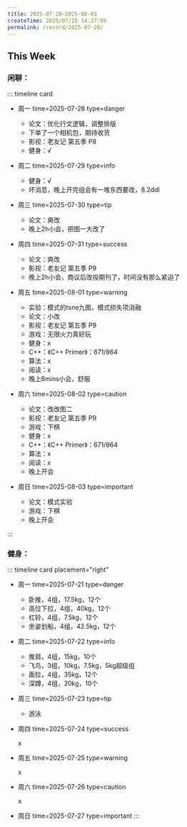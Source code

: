 ```yaml
---
title: 2025-07-28~2025-08-03
createTime: 2025/07/28 14:27:59
permalink: /record/2025-07-28/
---
```


## This Week

### 闲聊：


::: timeline card
- 周一
  time=2025-07-28 type=danger

  - 论文：优化行文逻辑，调整排版
  - 下单了一个相机包，期待收货
  - 影视：老友记 第五季 P8
  - 健身：√

- 周二
  time=2025-07-29 type=info

  - 健身：√
  - 坏消息，晚上开完组会有一堆东西要改，8.2ddl


- 周三
  time=2025-07-30 type=tip

  - 论文：爽改
  - 晚上2h小会，把图一大改了


- 周四
  time=2025-07-31 type=success

  - 论文：爽改
  - 影视：老友记 第五季 P9
  - 晚上2h小会，商议后改投期刊了，时间没有那么紧迫了



- 周五
  time=2025-08-01 type=warning

  - 实验：模式的tsne九图，模式损失项消融
  - 论文：小改
  - 影视：老友记 第五季 P9
  - 游戏：无限火力真好玩
  - 健身：x
  - C++：《C++ Primer》：671/864
  - 算法：x
  - 阅读：x
  - 晚上8mins小会，舒服


- 周六
  time=2025-08-02 type=caution

  - 论文：改改图二
  - 影视：老友记 第五季 P9
  - 游戏：下棋
  - 健身：x
  - C++：《C++ Primer》：671/864
  - 算法：x
  - 阅读：x
  - 晚上开会

- 周日
  time=2025-08-03 type=important

  - 论文：模式实验
  - 游戏：下棋
  - 晚上开会

:::

### 健身：

::: timeline card placement="right"
- 周一
  time=2025-07-21 type=danger

  - 卧推，4组，17.5kg，12个
  - 高位下拉，4组，40kg，12个
  - 杠铃，4组，7.5kg，12个
  - 坐姿划船，4组，42.5kg，12个


- 周二
  time=2025-07-22 type=info

  - 推肩，4组，15kg，10个
  - 飞鸟，3组，10kg，7.5kg，5kg超级组
  - 面拉，4组，35kg，12个
  - 深蹲，4组，20kg，10个

- 周三
  time=2025-07-23 type=tip

  - 游泳

- 周四
  time=2025-07-24 type=success

  x

- 周五
  time=2025-07-25 type=warning

  x

- 周六
  time=2025-07-26 type=caution

  x

- 周日
  time=2025-07-27 type=important
:::
